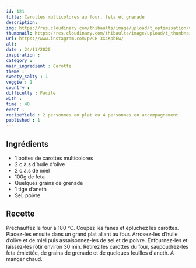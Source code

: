 ```yaml
---
id: 121
title: Carottes multicolores au four, feta et grenade
description: 
img: https://res.cloudinary.com/thibaults/image/upload/t_optimisation/v1606416853/Recipes/20201124_carottes_feta.jpg
thumbnail: https://res.cloudinary.com/thibaults/image/upload/t_thumbnail_josie/v1606416853/Recipes/20201124_carottes_feta.jpg
url: https://www.instagram.com/p/CH-3X4KpbEw/
alt: 
date : 24/11/2020
inspiration : 
category : 
main_ingredient : Carotte
theme : 
sweety_salty : 1
veggie : 1
country :
difficulty : Facile
with : 
time : 40
event :
recipeYield : 2 personnes en plat ou 4 personnes en accompagnement
published : 1
---
```


## Ingrédients
 - 1 bottes de carottes multicolores
 - 2 c.à.s d’huile d’olive
 - 2 c.à.s de miel
 - 100g de feta
 - Quelques grains de grenade
 - 1 tige d’aneth
 - Sel, poivre

## Recette
Préchauffez le four à 180 °C. Coupez les fanes et épluchez les carottes. Placez-les ensuite dans un grand plat allant au four. Arrosez-les d’huile d’olive et de miel puis assaisonnez-les de sel et de poivre. Enfournez-les et laissez-les rôtir environ 30 min. Retirez les carottes du four, saupoudrez-les feta émiettée, de grains de grenade et de quelques feuilles d'aneth. À manger chaud.